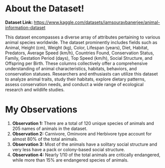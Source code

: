# About the Dataset!

**Dataset Link:** https://www.kaggle.com/datasets/iamsouravbanerjee/animal-information-dataset

This dataset encompasses a diverse array of attributes pertaining to various animal species worldwide. The dataset prominently includes fields such as Animal, Height (cm), Weight (kg), Color, Lifespan (years), Diet, Habitat, Predators, Average Speed (km/h), Countries Found, Conservation Status, Family, Gestation Period (days), Top Speed (km/h), Social Structure, and Offspring per Birth. These columns collectively offer a comprehensive understanding of animal characteristics, habitats, behaviors, and conservation statuses. Researchers and enthusiasts can utilize this dataset to analyze animal traits, study their habitats, explore dietary patterns, assess conservation needs, and conduct a wide range of ecological research and wildlife studies.

# My Observations

1. **Observation 1:** There are a total of 120 unique species of animals and 205 names of animals in the dataset.
2. **Observation 2:** Carnivore, Ominvore and Herbivore type account for almost 80% of the total animals.
3. **Observation 3:** Most of the animals have a solitary social structure and very less have a pack or colony-based social structure.
4. **Observation 4:** Nearly 1/10 of the total animals are critically endangered, while more than 15% are endangered species of animals.

